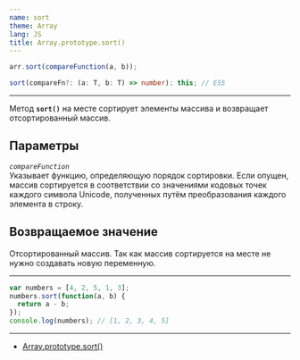 ```yaml
---
name: sort
theme: Array
lang: JS
title: Array.prototype.sort()
---
```


```js
arr.sort(compareFunction(a, b));
```

```ts
sort(compareFn?: (a: T, b: T) => number): this; // ES5
```

---

Метод **`sort()`** на месте сортирует элементы массива и возвращает отсортированный массив.

## Параметры

_`compareFunction`_<br />
Указывает функцию, определяющую порядок сортировки. Если опущен, массив сортируется в соответствии со значениями кодовых точек каждого символа Unicode, полученных путём преобразования каждого элемента в строку.

## Возвращаемое значение

Отсортированный массив. Так как массив сортируется на месте не нужно создавать новую переменную.

---

```js
var numbers = [4, 2, 5, 1, 3];
numbers.sort(function(a, b) {
  return a - b;
});
console.log(numbers); // [1, 2, 3, 4, 5]
```

---

- [Array.prototype.sort()](https://developer.mozilla.org/ru/docs/Web/JavaScript/Reference/Global_Objects/Array/sort)
